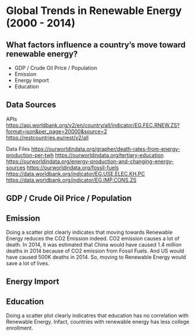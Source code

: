 # Global Trends in Renewable Energy (2000 - 2014)

## What factors influence a country’s move toward renewable energy?

- GDP / Crude Oil Price / Population
- Emission
- Energy Import
- Education

## Data Sources
APIs
<https://api.worldbank.org/v2/en/country/all/indicator/EG.FEC.RNEW.ZS?format=json&per_page=20000&source=2>
<https://restcountries.eu/rest/v2/all>

Data Files
<https://ourworldindata.org/grapher/death-rates-from-energy-production-per-twh>
<https://ourworldindata.org/tertiary-education>
<https://ourworldindata.org/energy-production-and-changing-energy-sources>
<https://ourworldindata.org/fossil-fuels>
<https://data.worldbank.org/indicator/EG.USE.ELEC.KH.PC>
<https://data.worldbank.org/indicator/EG.IMP.CONS.ZS>

## GDP / Crude Oil Price / Population

## Emission
Doing a scatter plot clearly indicates that moving towards Renewable Energy reduces the CO2 Emission indeed. CO2 emission causes a lot of death. In 2014, it was estimated that China would have caused 1.4 million deaths in 2014 because of CO2 emission from Fossil Fuels. And US would have caused 500K deaths in 2014. So, moving to Renewable Energy would save a lot of lives.

## Energy Import

## Education
Doing a scatter plot clearly indicatres that education has no correlation with Renewable Energy. Infact, countries with renewable energy has less college enrollment.
